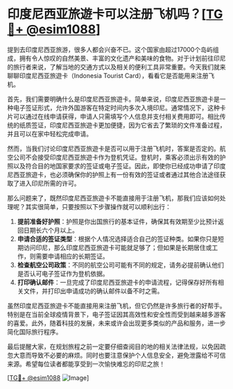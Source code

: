 # 印度尼西亚旅遊卡可以注册飞机吗？[[TG💪+ @esim1088](https://t.me/s/esim1088)]

提到去印度尼西亚旅游，很多人都会兴奋不已。这个国家由超过17000个岛屿组成，拥有令人惊叹的自然美景、丰富的文化遗产和美味的食物。对于计划前往印尼的旅行者来说，了解当地的交通方式以及相关的便利工具非常重要。今天我们就来聊聊印度尼西亚旅遊卡（Indonesia Tourist Card），看看它是否能用来注册飞机。

首先，我们需要明确什么是印度尼西亚旅遊卡。简单来说，印度尼西亚旅遊卡是一种电子签证形式，允许外国游客在特定时间内多次入境印尼。通常情况下，这种卡片可以通过在线申请获得，申请人只需填写个人信息并支付相关费用即可。相比传统的纸质签证，印度尼西亚旅遊卡更加便捷，因为它省去了繁琐的文件准备过程，并且可以在家中轻松完成申请。

然而，当我们讨论印度尼西亚旅遊卡是否可以用于注册飞机时，答案是否定的。航空公司不会接受印度尼西亚旅遊卡作为登机凭证。登机时，乘客必须出示有效的护照以及符合目的地国家要求的签证或电子签证。因此，即使你已经成功申请了印度尼西亚旅遊卡，也必须确保你的护照上有一份有效的签证或者通过其他合法途径获取了进入印尼所需的许可。

那么问题来了，既然印度尼西亚旅遊卡不能直接用于注册飞机，那我们应该如何处理呢？其实很简单，只要按照以下步骤操作就可以顺利出行：

1. **提前准备好护照**：护照是你出国旅行的基本证件，确保其有效期至少比预计返回日期长六个月以上。
2. **申请合适的签证类型**：根据个人情况选择适合自己的签证种类。如果你只是短期访问印尼，那么印度尼西亚旅遊卡可能就足够了；但如果是长期居住或工作，则需要申请相应的长期签证。
3. **检查航空公司政策**：不同的航空公司可能有不同的规定，请务必提前确认他们是否认可电子签证作为登机依据。
4. **打印确认邮件**：一旦完成了印度尼西亚旅遊卡的申请流程，记得保存好所有相关文件，并打印出申请成功的确认邮件以备不时之需。

虽然印度尼西亚旅遊卡不能直接用来注册飞机，但它仍然是许多旅行者的好帮手。特别是在当前全球疫情背景下，电子签证因其高效性和安全性而受到越来越多游客的喜爱。此外，随着科技的发展，未来或许会出现更多类似的产品和服务，进一步简化国际旅行程序。

最后提醒大家，在规划旅程之前一定要仔细查阅目的地的相关法律法规，以免因疏忽大意而导致不必要的麻烦。同时也要注意保护个人信息安全，避免泄露给不可信来源。希望每位读者都能享受到一次愉快难忘的印尼之旅！

[[TG💪+ @esim1088](https://t.me/s/esim1088) ![Image](https://i.postimg.cc/4NQfJmqS/Snipaste-2025-05-13-00-14-12.png)]